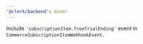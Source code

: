```yaml
---
'@clerk/backend': minor
---
```


Include `'subscriptionItem.freeTrialEnding'` event in `CommerceSubscriptionItemWebhookEvent`.

